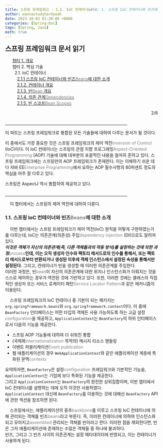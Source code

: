 ```yaml
---
title: 스프링 프레임워크 - 2.1. IoC 컨테이너&#58; 1. 스프링 IoC 컨테이너와 빈즈에 대한 소개 
author: wannastudyhardyeah
date: 2023-10-03 01:20:00 +0800
categories: [Spring-Doc]
tags: [Spring, Java]
math: true
---
```

<div class="toc-multiple-posts">
<b style="font-size:1.4rem">스프링 프레임워크 문서 읽기</b>
<ol class="sc-fmciRz gyCSrP"><a href="/posts/Spring-Chap-01-Frame-Work-Overview/">챕터 1. 개요</a><br>
챕터 2. 핵심 기술<br>
&nbsp;&nbsp;2.1. IoC 컨테이너<br>
&nbsp;&nbsp;&nbsp;&nbsp;<a href="/posts/Spring-Chap-02-1-1-introduction-to-the-spring-ioc-container-and-beans" aria-current="page" class="active">2.1.1 스프링 IoC 컨테이너와 빈즈<span style="color: #808080;">Beans</span>에 대한 소개</a><br>
&nbsp;&nbsp;&nbsp;&nbsp;<a href="/posts/Spring-Chap-02-1-2-container-overview">2.1.2. 컨테이너 개요</a><br>
&nbsp;&nbsp;&nbsp;&nbsp;<a href="/posts/Spring-Chap-02-1-3-bean-overview">2.1.3. 빈<span style="color: #808080;">Bean</span> 개요</a><br>
&nbsp;&nbsp;&nbsp;&nbsp;<a href="/posts/Spring-Chap-02-1-4-dependencies">2.1.4. 의존 관계<span style="color: #808080;">Dependencies</span></a><br>
&nbsp;&nbsp;&nbsp;&nbsp;<a href="/posts/Spring-Chap-02-1-5-bean-scopes">2.1.5. 빈 스코프<span style="color: #808080;">Bean Scopes</span></a><br>
</ol><div class="sc-fIosxK hRRhWV"><div class="sc-gUQvok eBShCz">
<div class="series-number" align="right">2/6</div>
</div></div>
</div>
<br>
<hr width="80%">
이 파트는 스프링 프레임워크로 통합된 모든 기술들에 대하여 다루는 문서가 될 것이다.<br>

이 중에서도 가장 중요한 것은 스프링 프레임워크의 제어 역전<span style="color: #808080;">Inversion of Control</span> (IoC)이다. 이 IoC 컨테이너는 스프링의 관점 지향 프로그래밍<span style="color: #808080;">Aspect-Oriented Programming</span> (AOP) 기술에 대해 대부분의 포괄적인 내용을 철저히 준하고 있다. 스프링 프레임워크에는 스프링만의 AOP 프레임워크가 존재한다. 이는 이해하기 쉬운 데다 자바 EE<span style="color: #808080;">Enterprise Programming</span>에서 요하는 AOP 필수사항의 80퍼센트 정도의 핵심을 아주 잘 다루고 있다.<br>

스프링은 AspectJ 역시 통합하여 제공하고 있다.<br>
<br>
<hr width="80%">

&nbsp;&nbsp;&nbsp;&nbsp;이 챕터에서는 스프링의 제어 역전에 대하여 다룬다.<br>

<h3 id="introduction-to-the-spring-ioc-container-and-beans"> 1.1. 스프링 IoC 컨테이너와 빈즈<span style="color: #808080;">Beans</span>에 대한 소개</h3>

&nbsp;&nbsp;&nbsp;&nbsp;이번 챕터에서는 스프링 프레임워크가 제어 역전(IoC) 원칙을 어떻게 구현하였는가를 다루는데, IoC는 의존관계(의존성) 주입<span style="color: #808080;">dependency injection</span> (DI)으로도 알려져 있다.<br>
<b><i>이것은 객체가 자신의 의존관계(즉, 다른 객체들과의 작동 방식)를 설정하는 것에 의한 과정</i></b><span style="color: #808080;">process</span><b>인데, 이는 오직 생성자 인수와 팩토리 메서드로의 인수를 통해서, 또는 팩토리 메서드로부터 반환되거나 생성된 이후에 객체 인스턴스에서 설정된 속성을 통해서만 설정된다.</b> 그리고, 컨테이너가 빈을 생성할 때 이러한 의존관계를 주입한다.<br>
이러한 과정은, 빈<span style="color: #808080;">bean</span>이 자신의 의존관계에 대한 위치나 인스턴스화가 이뤄지는 것을 스스로 제어하는 경우가 역전된 것에 기반하고 있다. 또한, 이러한 것에는 클래스의 직접적인 생성자 또는 서비스 로케이터 패턴<span style="color: #808080;">Service Locator Pattern</span>과 같은 메커니즘이 이용된다.<br>

&nbsp;&nbsp;&nbsp;&nbsp;스프링 프레임워크의 IoC 컨테이너 중 기본이 되는 패키지는 ``org.springframework.beans``와 ``org.springframework.context``이다. 이 중에 ``BeanFactory`` 인터페이스는 어떤 타입의 객체든 사용 가능하도록 하는 고급 설정<span style="color: #808080;">configuration</span>을 제공하고, ``ApplicationContext``는 ``BeanFactory``의 하위 인터페이스로서 다음의 기능을 제공한다.<br>
- 스프링 AOP 기능들에 대하여 더 쉬워진 통합<br>
- (국제화<span style="color: #808080;">internationalization</span> 목적의) 메시지 리소스 핸들링<br>
- 이벤트 퍼블리케이션<span style="color: #808080;">Event publication</span><br>
- 웹 애플리케이션의 경우 ``WebApplicationContext``와 같은 애플리케이션 계층에 특화된 문맥<span style="color: #808080;">contexts</span><br>

요약하자면, ``BeanFactory``은 설정<span style="color: #808080;">configuration</span> 프레임워크와 기본적인 기능을, ``ApplicationContext``는 기업에 보다 특화된 기능을 제공한다.<br>
그리고 ``ApplicationContext``는 ``BeanFactory``의 완전한 상위집합이며, 이번 챕터에서 IoC 컨테이너를 설명하는 데에 오직 이것만 사용하였다.<br> ``ApplicationContext`` 대신에 ``BeanFactory``를 이용하는 것에 대해선 ``BeanFactory`` API에 관한 섹션을 참조하면 된다.<br>

&nbsp;&nbsp;&nbsp;&nbsp;스프링에서는, 애플리케이션의 중추<span style="color: #808080;">backbone</span>를 이루고 스프링 IoC 컨테이너에 의해 관리되는 객체를 빈즈<span style="color: #808080;">beans</span>라고 부른다. 즉, 이러한 컨테이너에 의하여 인스턴스화되고 모아지고<span style="color: #808080;">assembled</span> 관리되는 객체를 빈이라고 한다. 이러한 점을 제외한다면, 빈은 그저 애플리케이션에 존재하는 수많은 객체들 중 하나에 불과하다.<br>
빈즈, 그리고 그 빈즈 사이의 의존관계는 설정 메타데이터에 반영되고, 이는 컨테이너가 사용하게 된다.<br>